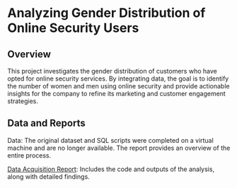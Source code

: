 # Analyzing Gender Distribution of Online Security Users

## Overview
This project investigates the gender distribution of customers who have opted for online security services. By integrating data, the goal is to identify the number of women and men using online security and provide actionable insights for the company to refine its marketing and customer engagement strategies.

## Data and Reports

Data: The original dataset and SQL scripts were completed on a virtual machine and are no longer available. The report provides an overview of the entire process.

[Data Acquisition Report](https://github.com/jcooper2368/JCProjectCode/raw/main/data-acquisition/Data%20Acquisition.pdf): Includes the code and outputs of the analysis, along with detailed findings.
